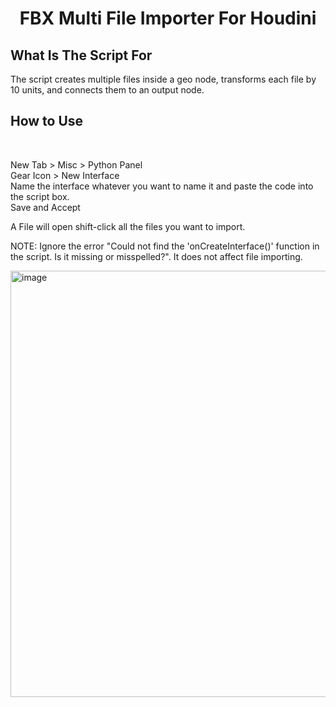 <h1 align="center">FBX Multi File Importer For Houdini</h1>

<body>
<p>
 <h2><b>What Is The Script For</b><br> </h2>
  
  The script creates multiple files inside a geo node, transforms each file by 10 units, and connects them to an output node.

  <b><h2>How to Use</h2></b><br>

  New Tab > Misc > Python Panel<br>
  Gear Icon > New Interface<br>
  Name the interface whatever you want to name it and paste the code into the script box.<br>
  Save and Accept<br>

  A File will open shift-click all the files you want to import.<br>

  NOTE: Ignore the error "Could not find the 'onCreateInterface()' function in the script.
    Is it missing or misspelled?". It does not affect file importing.
  
  
</p>

  <img width="682" alt="image" src="https://github.com/user-attachments/assets/814d0934-2088-4712-8e9a-92a46666447a" />

</body>

